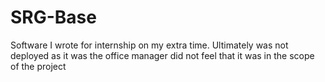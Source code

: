 # SRG-Base
Software I wrote for internship on my extra time.  Ultimately was not deployed as it was the office manager did not feel that it was in the scope of the project
